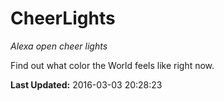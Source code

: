 # CheerLights
*Alexa open cheer lights*

Find out what color the World feels like right now.

**Last Updated:** 2016-03-03 20:28:23